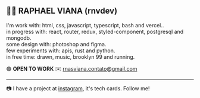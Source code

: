 👨‍🚀 RAPHAEL VIANA (rnvdev) <br>
---
I'm work with: html, css, javascript, typescript, bash and vercel..<br>
in progress with: react, router, redux, styled-component, postgresql and mongodb.<br>
some design with: photoshop and figma.<br>
few experiments with: apis, rust and python.<br>
in free time: drawn, music, brooklyn 99 and running.<br>

🟢  **OPEN TO WORK**
✉️ rnasviana.contato@gmail.com

---

📷 I have a project at <a href="http://instagram.com/rnvdev>instagram">instagram</a>, it's tech cards. Follow me!
